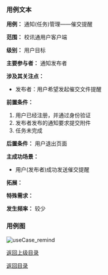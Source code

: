 ### 用例文本

**用例：** 通知(任务)管理——催交提醒

**范围：** 校讯通用户客户端

**级别：** 用户目标

**主要参与者：** 通知发布者

**涉及其关注点：**

- 发布者：用户希望发起催交文件提醒

**前置条件：** 


1. 用户已经注册，并通过身份验证
2. 发布者发布的通知要求提交附件
3. 任务未完成


**后置条件：** 用户退出页面

**主成功场景：**

- 用户(发布者)成功发送催交提醒

**拓展：**
 

**特殊需求：** 


**发生频率：** 较少



### 用例图

![useCase_remind](https://azurlin.oss-cn-beijing.aliyuncs.com/2019ldu_SE/usecase_image/uci_remind.jpg)


[返回上级目录](useCase.md)

[返回目录](README.md)